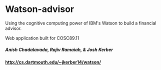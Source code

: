 # Watson-advisor
Using the cognitive computing power of IBM's Watson to build a financial advisor.

Web application built for COSC89.11

##### Anish Chadalavada, Rajiv Ramaiah, & Josh Kerber

#### http://cs.dartmouth.edu/~jkerber14/watson/
